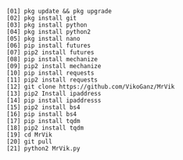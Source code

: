       [01] pkg update && pkg upgrade
      [02] pkg install git
      [03] pkg install python
      [04] pkg install python2
      [05] pkg install nano
      [06] pip install futures
      [07] pip2 install futures
      [08] pip install mechanize
      [09] pip2 install mechanize
      [10] pip install requests
      [11] pip2 install requests
      [12] git clone https://github.com/VikoGanz/MrVik
      [13] pip2 Install ipaddress
      [14] pip install ipaddresss
      [15] pip2 install bs4
      [16] pip install bs4
      [17] pip install tqdm
      [18] pip2 install tqdm
      [19] cd MrVik
      [20] git pull
      [21] python2 MrVik.py

